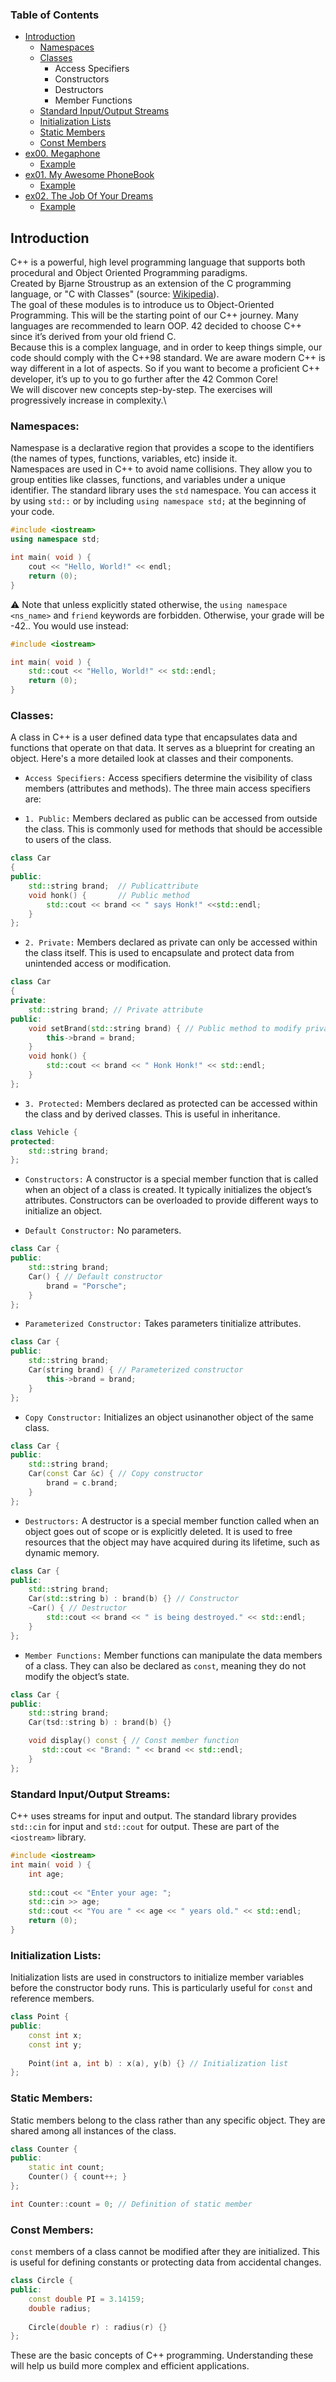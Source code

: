 ### Table of Contents

- [Introduction](#introduction)
	* [Namespaces](#Namespaces)
	* [Classes](#Classes)
    	* Access Specifiers
    	* Constructors
    	* Destructors
    	* Member Functions
	* [Standard Input/Output Streams](#Standard-Input/Output-Streams)
  	* [Initialization Lists](#Initialization-Lists)
  	* [Static Members](#Static-Members)
  	* [Const Members](#Const-Members)
- [ex00. Megaphone](#ex00-megaphone)
	* [Example](#example)
- [ex01. My Awesome PhoneBook](#ex01-my-awesome-phonebook)
	* [Example](#example-1)
- [ex02. The Job Of Your Dreams](#ex02-the-job-of-your-dreams)
	* [Example](#example-2)

## Introduction
C++ is a powerful, high level programming language that supports both procedural and Object Oriented Programming paradigms.\
Created by Bjarne Stroustrup as an extension of the C programming language, or "C with Classes" (source: [Wikipedia](https://en.wikipedia.org/wiki/C++)).\
The goal of these modules is to introduce us to Object-Oriented Programming.
This will be the starting point of our C++ journey. Many languages are recommended to learn OOP. 42 decided to choose C++ since it’s derived from your old friend C.\
Because this is a complex language, and in order to keep things simple, our code should comply with the C++98 standard.
We are aware modern C++ is way different in a lot of aspects. So if you want to
become a proficient C++ developer, it’s up to you to go further after the 42 Common
Core!\
We will discover new concepts step-by-step. The exercises will progressively increase
in complexity.\

### Namespaces:
Namespase is a declarative region that provides a scope to the identifiers (the names of types, functions, variables, etc) inside it.\
Namespaces are used in C++ to avoid name collisions. They allow you to group entities like classes, functions, and variables under a unique identifier.
The standard library uses the `std` namespace. You can access it by using `std::` or by including `using namespace std;` at the beginning of your code.
```cpp
#include <iostream>
using namespace std;

int main( void ) {
    cout << "Hello, World!" << endl;
    return (0);
}
```
⚠️ Note that unless explicitly stated otherwise, the `using namespace <ns_name>` and
`friend` keywords are forbidden. Otherwise, your grade will be -42.. You would use instead:
```cpp
#include <iostream>

int main( void ) {
    std::cout << "Hello, World!" << std::endl;
    return (0);
}
```
### Classes:
A class in C++ is a user defined data type that encapsulates data and functions that operate on that data. It serves as a blueprint for creating an object.
Here's a more detailed look at classes and their components.
- `Access Specifiers:`
Access specifiers determine the visibility of class members (attributes and methods). The three main access specifiers are:
* `1. Public:` Members declared as public can be accessed from outside the class.
This is commonly used for methods that should be accessible to users of the class.
```cpp
class Car
{
public:
	std::string brand;	// Publicattribute
	void honk() { 		// Public method
		std::cout << brand << " says Honk!" <<std::endl;
	}
};
```
* `2. Private:` Members declared as private can only be accessed within the class itself.
This is used to encapsulate and protect data from unintended access or modification.
```cpp
class Car
{
private:
	std::string brand; // Private attribute
public:
	void setBrand(std::string brand) { // Public method to modify private attribute
		this->brand = brand;
	}
	void honk() {
		std::cout << brand << " Honk Honk!" << std::endl;
	}
};
```
- `3. Protected:` Members declared as protected can be accessed within the class and by derived classes.
This is useful in inheritance.
```cpp
class Vehicle {
protected:
	std::string brand;
};
```
- `Constructors:`
A constructor is a special member function that is called when an object of a class is created. It typically initializes the object’s attributes. Constructors can be overloaded to provide different ways to initialize an object.

- `Default Constructor:` No parameters.
```cpp
class Car {
public:
	std::string brand;
	Car() { // Default constructor
		brand = "Porsche";
	}
};
```
- `Parameterized Constructor:` Takes parameters tinitialize attributes.
```cpp
class Car {
public:
	std::string brand;
	Car(string brand) { // Parameterized constructor
		this->brand = brand;
	}
};
```
- `Copy Constructor:` Initializes an object usinanother object of the same class.
```cpp
class Car {
public:
	std::string brand;
	Car(const Car &c) { // Copy constructor
		brand = c.brand;
	}
};
```
- `Destructors:`
A destructor is a special member function called when an object goes out of scope or is explicitly deleted. It is used to free resources that the object may have acquired during its lifetime, such as dynamic memory.
```cpp
class Car {
public:
	std::string brand;
	Car(std::string b) : brand(b) {} // Constructor
	~Car() { // Destructor
		std::cout << brand << " is being destroyed." << std::endl;
	}
};
```
- `Member Functions:`
Member functions can manipulate the data members of a class. They can also be declared as `const`, meaning they do not modify the object’s state.
```cpp
class Car {
public:
	std::string brand;
	Car(tsd::string b) : brand(b) {}

	void display() const { // Const member function
 	   std::cout << "Brand: " << brand << std::endl;
	}
};
```
### Standard Input/Output Streams:
C++ uses streams for input and output. The standard library provides `std::cin` for input and `std::cout` for output. These are part of the `<iostream>` library.
```cpp
#include <iostream>
int main( void ) {
	int age;
 
	std::cout << "Enter your age: ";
	std::cin >> age;
	std::cout << "You are " << age << " years old." << std::endl;
	return (0);
}
```
### Initialization Lists:
Initialization lists are used in constructors to initialize member variables before the constructor body runs. This is particularly useful for `const` and reference members.
```cpp
class Point {
public:
	const int x;
	const int y;
    
	Point(int a, int b) : x(a), y(b) {} // Initialization list
};
```
### Static Members:
Static members belong to the class rather than any specific object. They are shared among all instances of the class.
```cpp
class Counter {
public:
	static int count;
	Counter() { count++; }
};

int Counter::count = 0; // Definition of static member
```
### Const Members:
`const` members of a class cannot be modified after they are initialized. This is useful for defining constants or protecting data from accidental changes.
```cpp
class Circle {
public:
	const double PI = 3.14159;
	double radius;
    
	Circle(double r) : radius(r) {}
};
```
These are the basic concepts of C++ programming. Understanding these will help us build more complex and efficient applications.




